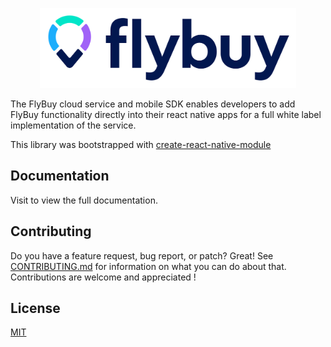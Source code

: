 <p align="center">
  <a href="#">
    <img src="logo.svg" height="128">
  </a>
</p>

The FlyBuy cloud service and mobile SDK enables developers to add FlyBuy functionality directly into their react native apps for a full white label implementation of the service.

This library was bootstrapped with [create-react-native-module](https://github.com/brodybits/create-react-native-module)

## Documentation

Visit []() to view the full documentation.

## Contributing

Do you have a feature request, bug report, or patch? Great! See [CONTRIBUTING.md](./CONTRIBUTING.md) for information on what you can do about that. Contributions are welcome and appreciated !

## License

[MIT](./LICENSE)
